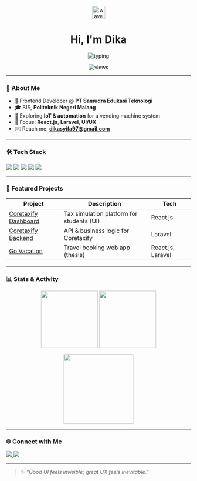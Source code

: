<!-- README Profil dengan header animasi -->

<div align="center">
  <img src="https://raw.githubusercontent.com/MartinHeinz/MartinHeinz/master/wave.gif" height="35" alt="wave"/>
  <h1>Hi, I'm Dika</h1>

  <!-- Efek ketikan -->
  <img src="https://readme-typing-svg.demolab.com?font=Fira+Code&pause=1200&center=true&vCenter=true&width=600&lines=Frontend+Developer;UI%2FUX+Enthusiast;React.js+%7C+Laravel+%7C+Tailwind+CSS;Building+learning+platforms+for+Tax+%26+Audit" alt="typing" />
  
  <!-- View counter -->
  <p>
    <img src="https://komarev.com/ghpvc/?username=dikamantab&label=Profile%20views&color=0e75b6&style=flat" alt="views"/>
  </p>
</div>

---

### 🚀 About Me
- 💼 Frontend Developer @ **PT Samudra Edukasi Teknologi**
- 🎓 BIS, **Politeknik Negeri Malang**
- 🧩 Exploring **IoT & automation** for a vending machine system
- 🧠 Focus: **React.js**, **Laravel**, **UI/UX**
- ✉️ Reach me: **dikasyifa97@gmail.com**

---

### 🛠 Tech Stack
<p>
  <img src="https://img.shields.io/badge/React-20232A?style=for-the-badge&logo=react&logoColor=61DAFB"/>
  <img src="https://img.shields.io/badge/Laravel-FF2D20?style=for-the-badge&logo=laravel&logoColor=white"/>
  <img src="https://img.shields.io/badge/Tailwind_CSS-38B2AC?style=for-the-badge&logo=tailwind-css&logoColor=white"/>
  <img src="https://img.shields.io/badge/MySQL-005C84?style=for-the-badge&logo=mysql&logoColor=white"/>
  <img src="https://img.shields.io/badge/Node.js-43853D?style=for-the-badge&logo=node.js&logoColor=white"/>
</p>

---

### 📌 Featured Projects
| Project | Description | Tech |
|---|---|---|
| [Coretaxify Dashboard](https://github.com/SamuderaDev/Coretaxify_Dashboard) | Tax simulation platform for students (UI) | React.js |
| [Coretaxify Backend](https://github.com/SamuderaDev/Backend_Coretaxify) | API & business logic for Coretaxify | Laravel |
| [Go Vacation](https://github.com/dikamantab/go-vacation) | Travel booking web app (thesis) | React.js, Laravel |

> 

---

### 📊 Stats & Activity
<p align="center">
  <img height="155" src="https://github-readme-stats.vercel.app/api?username=dikamantab&show_icons=true&theme=tokyonight" />
  <img height="155" src="https://github-readme-stats.vercel.app/api/top-langs/?username=dikamantab&layout=compact&theme=tokyonight" />
</p>

<p align="center">
  <img height="190" src="https://streak-stats.demolab.com?user=dikamantab&theme=tokyonight" />
</p>

---

### 🌐 Connect with Me
<p>
  <a href="https://linkedin.com/in/riandikaramadhan" target="_blank">
    <img src="https://img.shields.io/badge/LinkedIn-0A66C2?style=for-the-badge&logo=linkedin&logoColor=white"/>
  </a>
  <a href="mailto:dikasyifa97@gmail.com">
    <img src="https://img.shields.io/badge/Email-d14836?style=for-the-badge&logo=gmail&logoColor=white"/>
  </a>
</p>

---

> ✨ _“Good UI feels invisible; great UX feels inevitable.”_
